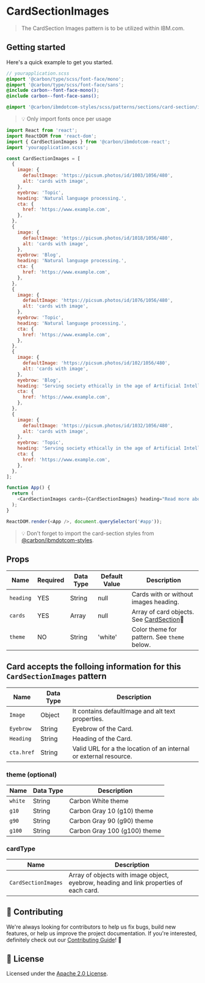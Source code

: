 # CardSectionImages

> The CardSection Images pattern is to be utilized within IBM.com.

## Getting started

Here's a quick example to get you started.

```scss
// yourapplication.scss
@import '@carbon/type/scss/font-face/mono';
@import '@carbon/type/scss/font-face/sans';
@include carbon--font-face-mono();
@include carbon--font-face-sans();

@import '@carbon/ibmdotcom-styles/scss/patterns/sections/card-section/index';
```

> 💡 Only import fonts once per usage

```javascript
import React from 'react';
import ReactDOM from 'react-dom';
import { CardSectionImages } from '@carbon/ibmdotcom-react';
import 'yourapplication.scss';

const CardSectionImages = [
  {
    image: {
      defaultImage: 'https://picsum.photos/id/1003/1056/480',
      alt: 'cards with image',
    },
    eyebrow: 'Topic',
    heading: 'Natural language processing.',
    cta: {
      href: 'https://www.example.com',
    },
  },
  {
    image: {
      defaultImage: 'https://picsum.photos/id/1018/1056/480',
      alt: 'cards with image',
    },
    eyebrow: 'Blog',
    heading: 'Natural language processing.',
    cta: {
      href: 'https://www.example.com',
    },
  },
  {
    image: {
      defaultImage: 'https://picsum.photos/id/1076/1056/480',
      alt: 'cards with image',
    },
    eyebrow: 'Topic',
    heading: 'Natural language processing.',
    cta: {
      href: 'https://www.example.com',
    },
  },
  {
    image: {
      defaultImage: 'https://picsum.photos/id/102/1056/480',
      alt: 'cards with image',
    },
    eyebrow: 'Blog',
    heading: 'Serving society ethically in the age of Artificial Intelligence.',
    cta: {
      href: 'https://www.example.com',
    },
  },
  {
    image: {
      defaultImage: 'https://picsum.photos/id/1032/1056/480',
      alt: 'cards with image',
    },
    eyebrow: 'Topic',
    heading: 'Serving society ethically in the age of Artificial Intelligence.',
    cta: {
      href: 'https://www.example.com',
    },
  },
];

function App() {
  return (
    <CardSectionImages cards={CardSectionImages} heading="Read more about it" />
  );
}

ReactDOM.render(<App />, document.querySelector('#app'));
```

> 💡 Don't forget to import the card-section styles from
> [@carbon/ibmdotcom-styles](https://github.com/carbon-design-system/ibm-dotcom-library/blob/master/packages/styles).

## Props

| Name      | Required | Data Type | Default Value | Description                                                                                                                                                                   |
| --------- | -------- | --------- | ------------- | ----------------------------------------------------------------------------------------------------------------------------------------------------------------------------- |
| `heading` | YES      | String    | null          | Cards with or without images heading.                                                                                                                                         |
| `cards`   | YES      | Array     | null          | Array of card objects. See [CardSection](https://github.com/carbon-design-system/ibm-dotcom-library/tree/master/packages/react/src/patterns/sections/CardSection/README.md)👀 |
| `theme`   | NO       | String    | 'white'       | Color theme for pattern. See `theme` below.                                                                                                                                   |

## Card accepts the folloing information for this `CardSectionImages` pattern

| Name       | Data Type | Description                                                       |
| ---------- | --------- | ----------------------------------------------------------------- |
| `Image`    | Object    | It contains defaultImage and alt text properties.                 |
| `Eyebrow`  | String    | Eyebrow of the Card.                                              |
| `Heading`  | String    | Heading of the Card.                                              |
| `cta.href` | String    | Valid URL for a the location of an internal or external resource. |

### theme (optional)

| Name    | Data Type | Description                  |
| ------- | --------- | ---------------------------- |
| `white` | String    | Carbon White theme           |
| `g10`   | String    | Carbon Gray 10 (g10) theme   |
| `g90`   | String    | Carbon Gray 90 (g90) theme   |
| `g100`  | String    | Carbon Gray 100 (g100) theme |

### cardType

| Name                | Description                                                                            |
| ------------------- | -------------------------------------------------------------------------------------- |
| `CardSectionImages` | Array of objects with image object, eyebrow, heading and link properties of each card. |

## 🙌 Contributing

We're always looking for contributors to help us fix bugs, build new features,
or help us improve the project documentation. If you're interested, definitely
check out our
[Contributing Guide](https://github.com/carbon-design-system/ibm-dotcom-library/blob/master/.github/CONTRIBUTING.md)!
👀

## 📝 License

Licensed under the
[Apache 2.0 License](https://github.com/carbon-design-system/ibm-dotcom-library/blob/master/LICENSE).
